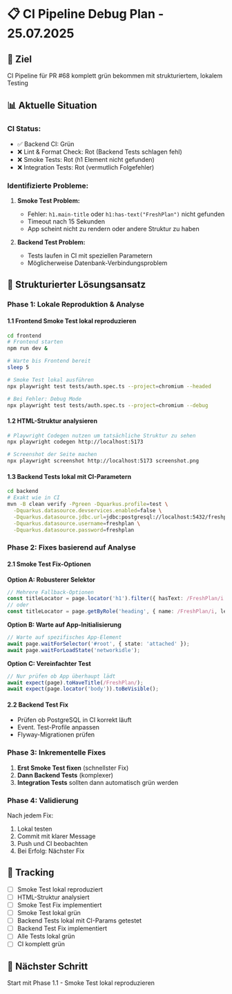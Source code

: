 # 📋 CI Pipeline Debug Plan - 25.07.2025

## 🎯 Ziel
CI Pipeline für PR #68 komplett grün bekommen mit strukturiertem, lokalem Testing

## 📊 Aktuelle Situation

### CI Status:
- ✅ Backend CI: Grün 
- ❌ Lint & Format Check: Rot (Backend Tests schlagen fehl)
- ❌ Smoke Tests: Rot (h1 Element nicht gefunden)
- ❌ Integration Tests: Rot (vermutlich Folgefehler)

### Identifizierte Probleme:

1. **Smoke Test Problem:**
   - Fehler: `h1.main-title` oder `h1:has-text("FreshPlan")` nicht gefunden
   - Timeout nach 15 Sekunden
   - App scheint nicht zu rendern oder andere Struktur zu haben

2. **Backend Test Problem:**
   - Tests laufen in CI mit speziellen Parametern
   - Möglicherweise Datenbank-Verbindungsproblem

## 🔧 Strukturierter Lösungsansatz

### Phase 1: Lokale Reproduktion & Analyse

#### 1.1 Frontend Smoke Test lokal reproduzieren
```bash
cd frontend
# Frontend starten
npm run dev &

# Warte bis Frontend bereit
sleep 5

# Smoke Test lokal ausführen
npx playwright test tests/auth.spec.ts --project=chromium --headed

# Bei Fehler: Debug Mode
npx playwright test tests/auth.spec.ts --project=chromium --debug
```

#### 1.2 HTML-Struktur analysieren
```bash
# Playwright Codegen nutzen um tatsächliche Struktur zu sehen
npx playwright codegen http://localhost:5173

# Screenshot der Seite machen
npx playwright screenshot http://localhost:5173 screenshot.png
```

#### 1.3 Backend Tests lokal mit CI-Parametern
```bash
cd backend
# Exakt wie in CI
mvn -B clean verify -Pgreen -Dquarkus.profile=test \
  -Dquarkus.datasource.devservices.enabled=false \
  -Dquarkus.datasource.jdbc.url=jdbc:postgresql://localhost:5432/freshplan \
  -Dquarkus.datasource.username=freshplan \
  -Dquarkus.datasource.password=freshplan
```

### Phase 2: Fixes basierend auf Analyse

#### 2.1 Smoke Test Fix-Optionen

**Option A: Robusterer Selektor**
```typescript
// Mehrere Fallback-Optionen
const titleLocator = page.locator('h1').filter({ hasText: /FreshPlan/i });
// oder
const titleLocator = page.getByRole('heading', { name: /FreshPlan/i, level: 1 });
```

**Option B: Warte auf App-Initialisierung**
```typescript
// Warte auf spezifisches App-Element
await page.waitForSelector('#root', { state: 'attached' });
await page.waitForLoadState('networkidle');
```

**Option C: Vereinfachter Test**
```typescript
// Nur prüfen ob App überhaupt lädt
await expect(page).toHaveTitle(/FreshPlan/);
await expect(page.locator('body')).toBeVisible();
```

#### 2.2 Backend Test Fix
- Prüfen ob PostgreSQL in CI korrekt läuft
- Event. Test-Profile anpassen
- Flyway-Migrationen prüfen

### Phase 3: Inkrementelle Fixes

1. **Erst Smoke Test fixen** (schnellster Fix)
2. **Dann Backend Tests** (komplexer)
3. **Integration Tests** sollten dann automatisch grün werden

### Phase 4: Validierung

Nach jedem Fix:
1. Lokal testen
2. Commit mit klarer Message
3. Push und CI beobachten
4. Bei Erfolg: Nächster Fix

## 📝 Tracking

- [ ] Smoke Test lokal reproduziert
- [ ] HTML-Struktur analysiert
- [ ] Smoke Test Fix implementiert
- [ ] Smoke Test lokal grün
- [ ] Backend Tests lokal mit CI-Params getestet
- [ ] Backend Test Fix implementiert
- [ ] Alle Tests lokal grün
- [ ] CI komplett grün

## 🚀 Nächster Schritt
Start mit Phase 1.1 - Smoke Test lokal reproduzieren